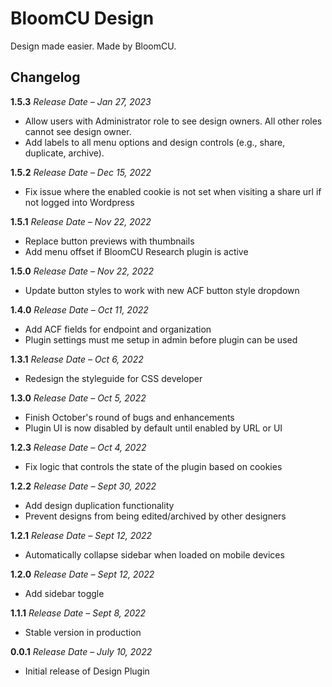 # BloomCU Design

Design made easier. Made by BloomCU.

## Changelog
**1.5.3**
*Release Date – Jan 27, 2023*
* Allow users with Administrator role to see design owners. All other roles cannot see design owner.
* Add labels to all menu options and design controls (e.g., share, duplicate, archive).

**1.5.2**
*Release Date – Dec 15, 2022*
* Fix issue where the enabled cookie is not set when visiting a share url if not logged into Wordpress

**1.5.1**
*Release Date – Nov 22, 2022*
* Replace button previews with thumbnails
* Add menu offset if BloomCU Research plugin is active

**1.5.0**
*Release Date – Nov 22, 2022*
* Update button styles to work with new ACF button style dropdown

**1.4.0**
*Release Date – Oct 11, 2022*
* Add ACF fields for endpoint and organization
* Plugin settings must me setup in admin before plugin can be used

**1.3.1**
*Release Date – Oct 6, 2022*
* Redesign the styleguide for CSS developer

**1.3.0**
*Release Date – Oct 5, 2022*
* Finish October's round of bugs and enhancements
* Plugin UI is now disabled by default until enabled by URL or UI

**1.2.3**
*Release Date – Oct 4, 2022*
* Fix logic that controls the state of the plugin based on cookies

**1.2.2**
*Release Date – Sept 30, 2022*
* Add design duplication functionality
* Prevent designs from being edited/archived by other designers

**1.2.1**
*Release Date – Sept 12, 2022*
* Automatically collapse sidebar when loaded on mobile devices

**1.2.0**
*Release Date – Sept 12, 2022*
* Add sidebar toggle

**1.1.1**
*Release Date – Sept 8, 2022*
* Stable version in production

**0.0.1**
*Release Date – July 10, 2022*
* Initial release of Design Plugin
